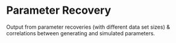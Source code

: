 # Parameter Recovery
Output from parameter recoveries (with different data set sizes) & correlations between generating and simulated parameters. 